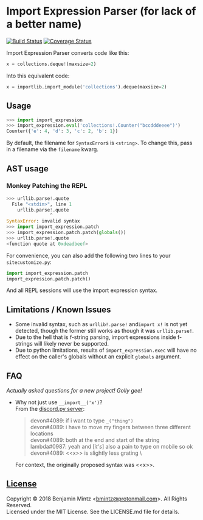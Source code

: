 # Import Expression Parser (for lack of a better name)

[![Build Status](/travis/bmintz/import-expression-parser/main.svg?label=tests)](https://travis-ci.org/bmintz/import-expression-parser)
[![Coverage Status](https://coveralls.io/repos/github/bmintz/import-expression-parser/badge.svg?branch=main)](https://coveralls.io/github/bmintz/import-expression-parser?branch=main)

Import Expression Parser converts code like this:

```py
x = collections.deque!(maxsize=2)
```

Into this equivalent code:
```py
x = importlib.import_module('collections').deque(maxsize=2)
```

## Usage

```py
>>> import import_expression
>>> import_expression.eval('collections!.Counter("bccdddeeee")')
Counter({'e': 4, 'd': 3, 'c': 2, 'b': 1})
```

By default, the filename for `SyntaxError`s is `<string>`.
To change this, pass in a filename via the `filename` kwarg.

## AST usage

<!-- TODO document usage like jishaku or how one could build a REPL -->

### Monkey Patching the REPL

```py
>>> urllib.parse!.quote
  File "<stdin>", line 1
    urllib.parse!.quote
                ^
SyntaxError: invalid syntax
>>> import import_expression.patch
>>> import_expression.patch.patch(globals())
>>> urllib.parse!.quote
<function quote at 0xdeadbeef>
```

For convenience, you can also add the following two lines to your `sitecustomize.py`:

```py
import import_expression.patch
import_expression.patch.patch()
```

And all REPL sessions will use the import expression syntax.

## Limitations / Known Issues

* Some invalid syntax, such as `urllib!.parse!` and`import x!` is not yet detected, though the former still works as though it was `urllib.parse!`.
* Due to the hell that is f-string parsing, import expressions inside f-strings will likely never be supported.
* Due to python limitations, results of `import_expression.exec` will have no effect on the caller's globals
  without an explicit `globals` argument.

## FAQ

*Actually asked questions for a new project! Golly gee!*

* Why not just use `__import__('x')`? \
  From the [discord.py server](https://discord.gg/r3sSKJJ):
  > devon#4089: if i want to type `_("thing")` \
  > devon#4089: i have to move my fingers between three different locations \
  > devon#4089: both at the end and start of the string \
  > lambda#0987: yeah and [*it's*] also a pain to type on mobile so ok \
  > devon#4089: \<\<x\>\> is slightly less grating \

  For context, the originally proposed syntax was \<\<x\>\>.

## [License](https://github.com/bmintz/import-expression-parser/blob/main/LICENSE)

Copyright © 2018 Benjamin Mintz <<bmintz@protonmail.com>>. All Rights Reserved. \
Licensed under the MIT License. See the LICENSE.md file for details.
